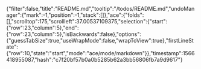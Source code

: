 {"filter":false,"title":"README.md","tooltip":"/todos/README.md","undoManager":{"mark":-1,"position":-1,"stack":[]},"ace":{"folds":[],"scrolltop":175,"scrollleft":37.00537109375,"selection":{"start":{"row":23,"column":5},"end":{"row":23,"column":5},"isBackwards":false},"options":{"guessTabSize":true,"useWrapMode":false,"wrapToView":true},"firstLineState":{"row":10,"state":"start","mode":"ace/mode/markdown"}},"timestamp":1566418955087,"hash":"c7f20bf57b0a0b5285b62a3bb56806fb7a9d9617"}
